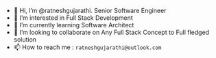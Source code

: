 - 👋 Hi, I’m @ratneshgujarathi. Senior Software Engineer 
- 👀 I’m interested in Full Stack Development
- 🌱 I’m currently learning Software Architect
- 💞️ I’m looking to collaborate on Any Full Stack Concept to Full fledged solution
- 📫 How to reach me : `ratneshgujarathi@outlook.com`

<!---
ratneshgujarathi/ratneshgujarathi is a ✨ special ✨ repository because its `README.md` (this file) appears on your GitHub profile.
You can click the Preview link to take a look at your changes.
--->
